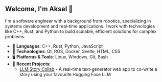 ## Welcome, I'm Aksel 👋
I'm a software engineer with a background from robotics, specializing in systems development and real-time applications. I work with technologies like C++, Rust, and Python to build scalable, efficient solutions for complex problems.

- 🌟 **Languages**: C++, Rust, Python, JavaScript
- 🔧 **Technologies**: Qt, ROS, Docker, Svelte, HTML, CSS
- 🖥 **Platforms & Tools**: Linux, Windows, Git, Bash
- 🚀 **Recent Projects**: 
   - [LLM Story Collab](https://github.com/akselkristoffersen/llm-story-collab) - A real-time text-generator web app to co-write a story using your favourite Hugging Face LLM
